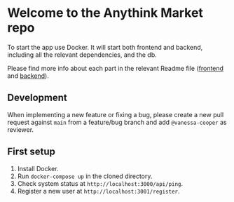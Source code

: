 # Welcome to the Anythink Market repo

To start the app use Docker. It will start both frontend and backend, including all the relevant dependencies, and the db.

Please find more info about each part in the relevant Readme file ([frontend](frontend/readme.md) and [backend](backend/README.md)).

## Development

When implementing a new feature or fixing a bug, please create a new pull request against `main` from a feature/bug branch and add `@vanessa-cooper` as reviewer.

## First setup

1. Install Docker.
2. Run `docker-compose up` in the cloned directory.
3. Check system status at `http://localhost:3000/api/ping`.
4. Register a new user at `http://localhost:3001/register`.
